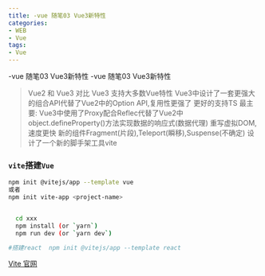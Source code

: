 ```yaml
---
title: -vue 随笔03 Vue3新特性
categories: 
- WEB
- Vue
tags:
- Vue
---
```

-vue 随笔03 Vue3新特性
-vue 随笔03 Vue3新特性

>Vue2 和 Vue3 对比
>Vue3 支持大多数Vue特性
>Vue3中设计了一套更强大的组合API代替了Vue2中的Option API,复用性更强了
>更好的支持TS
>最主要: Vue3中使用了Proxy配合Reflec代替了Vue2中object.defineProperty()方法实现数据的响应式(数据代理)
>重写虚拟DOM,速度更快
>新的组件Fragment(片段),Teleport(瞬移),Suspense(不确定)
>设计了一个新的脚手架工具vite

### `vite`搭建`Vue`

```bash
npm init @vitejs/app --template vue
或者
npm init vite-app <project-name>


  cd xxx
  npm install (or `yarn`)
  npm run dev (or `yarn dev`)

#搭建react  npm init @vitejs/app --template react
```

[Vite 官网](https://cn.vitejs.dev/guide/)

































